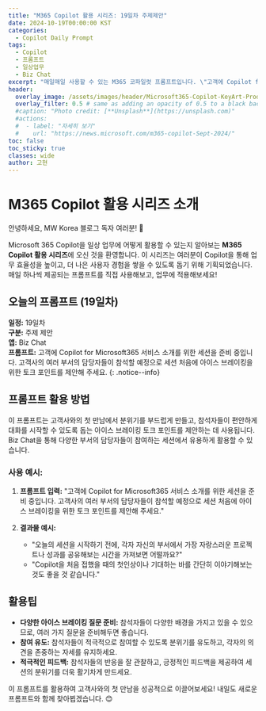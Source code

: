```yaml
---
title: "M365 Copilot 활용 시리즈: 19일차 주제제안"
date: 2024-10-19T00:00:00 KST
categories:
  - Copilot Daily Prompt
tags:
  - Copilot
  - 프롬프트
  - 일상업무
  - Biz Chat
excerpt: "매일매일 사용할 수 있는 M365 코파일럿 프롬프트입니다. \"고객에 Copilot for Microsoft365 서비스 소개를 위한 세션을 준비 중입니다. 고객사의 여러 부서의 담당자들이 참석할 예정으로 세션 처음에 아이스 브레이킹을 위한 토크 포인트를 제안해 주세요.\""
header:
  overlay_image: /assets/images/header/Microsoft365-Copilot-KeyArt-Productivity-6K-01.png
  overlay_filter: 0.5 # same as adding an opacity of 0.5 to a black background
  #caption: "Photo credit: [**Unsplash**](https://unsplash.com)"
  #actions:
  #  - label: "자세히 보기"
  #    url: "https://news.microsoft.com/m365-copilot-Sept-2024/"
toc: false
toc_sticky: true
classes: wide
author: 고현
---
```


# M365 Copilot 활용 시리즈 소개

안녕하세요, MW Korea 블로그 독자 여러분! 🎉

Microsoft 365 Copilot을 일상 업무에 어떻게 활용할 수 있는지 알아보는 **M365 Copilot 활용 시리즈**에 오신 것을 환영합니다. 이 시리즈는 여러분이 Copilot을 통해 업무 효율성을 높이고, 더 나은 사용자 경험을 쌓을 수 있도록 돕기 위해 기획되었습니다. 매일 하나씩 제공되는 프롬프트를 직접 사용해보고, 업무에 적용해보세요!

## 오늘의 프롬프트 (19일차)

**일정:** 19일차  
**구분:** 주제 제안  
**앱:** Biz Chat  
**프롬프트:** 
고객에 Copilot for Microsoft365 서비스 소개를 위한 세션을 준비 중입니다. 고객사의 여러 부서의 담당자들이 참석할 예정으로 세션 처음에 아이스 브레이킹을 위한 토크 포인트를 제안해 주세요.
{: .notice--info}

## 프롬프트 활용 방법

이 프롬프트는 고객사와의 첫 만남에서 분위기를 부드럽게 만들고, 참석자들이 편안하게 대화를 시작할 수 있도록 돕는 아이스 브레이킹 토크 포인트를 제안하는 데 사용됩니다. Biz Chat을 통해 다양한 부서의 담당자들이 참여하는 세션에서 유용하게 활용할 수 있습니다.

### 사용 예시:

1. **프롬프트 입력:** 
   "고객에 Copilot for Microsoft365 서비스 소개를 위한 세션을 준비 중입니다. 고객사의 여러 부서의 담당자들이 참석할 예정으로 세션 처음에 아이스 브레이킹을 위한 토크 포인트를 제안해 주세요."

2. **결과물 예시:**
   - "오늘의 세션을 시작하기 전에, 각자 자신의 부서에서 가장 자랑스러운 프로젝트나 성과를 공유해보는 시간을 가져보면 어떨까요?"
   - "Copilot을 처음 접했을 때의 첫인상이나 기대하는 바를 간단히 이야기해보는 것도 좋을 것 같습니다."

## 활용팁

- **다양한 아이스 브레이킹 질문 준비:** 참석자들이 다양한 배경을 가지고 있을 수 있으므로, 여러 가지 질문을 준비해두면 좋습니다.
- **참여 유도:** 참석자들이 적극적으로 참여할 수 있도록 분위기를 유도하고, 각자의 의견을 존중하는 자세를 유지하세요.
- **적극적인 피드백:** 참석자들의 반응을 잘 관찰하고, 긍정적인 피드백을 제공하여 세션의 분위기를 더욱 활기차게 만드세요.

이 프롬프트를 활용하여 고객사와의 첫 만남을 성공적으로 이끌어보세요! 내일도 새로운 프롬프트와 함께 찾아뵙겠습니다. 😊

